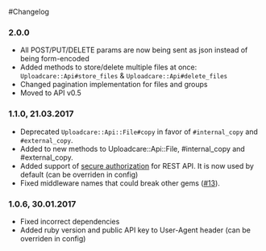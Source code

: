 #Changelog

### 2.0.0

- All POST/PUT/DELETE params are now being sent as json instead of being form-encoded
- Added methods to store/delete multiple files at once: `Uploadcare::Api#store_files` & `Uploadcare::Api#delete_files`
- Changed pagination implementation for files and groups
- Moved to API v0.5

### 1.1.0, 21.03.2017

- Deprecated `Uploadcare::Api::File#copy` in favor of `#internal_copy` and `#external_copy`.
- Added to new methods to Uploadcare::Api::File, #internal_copy and #external_copy.
- Added support of [secure authorization](https://uploadcare.com/documentation/rest/#request) for REST API. It is now used by default (can be overriden in config)
- Fixed middleware names that could break other gems ([#13](https://github.com/uploadcare/uploadcare-ruby/issues/13)).


### 1.0.6, 30.01.2017

- Fixed incorrect dependencies
- Added ruby version and public API key to User-Agent header (can be overriden in config)
